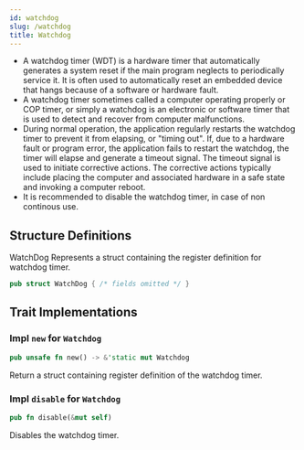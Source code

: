 ```yaml
---
id: watchdog
slug: /watchdog
title: Watchdog
---
```


- A watchdog timer (WDT) is a hardware timer that automatically generates a
  system reset if the main program neglects to periodically service it. It is
  often used to automatically reset an embedded device that hangs because of a
  software or hardware fault.
- A watchdog timer sometimes called a computer operating properly or COP timer,
  or simply a watchdog is an electronic or software timer that is used to detect
  and recover from computer malfunctions.
- During normal operation, the application regularly restarts the watchdog timer
  to prevent it from elapsing, or "timing out". If, due to a hardware fault or
  program error, the application fails to restart the watchdog, the timer will
  elapse and generate a timeout signal. The timeout signal is used to initiate
  corrective actions. The corrective actions typically include placing the
  computer and associated hardware in a safe state and invoking a computer
  reboot.
- It is recommended to disable the watchdog timer, in case of non continous use.

## Structure Definitions

WatchDog Represents a struct containing the register definition for watchdog
timer.

```rust
pub struct WatchDog { /* fields omitted */ }
```

## Trait Implementations

### Impl `new` for `Watchdog`

```rust
pub unsafe fn new() -> &'static mut Watchdog
```

Return a struct containing register definition of the watchdog timer.

### Impl `disable` for `Watchdog`

```rust
pub fn disable(&mut self)
```

Disables the watchdog timer.
